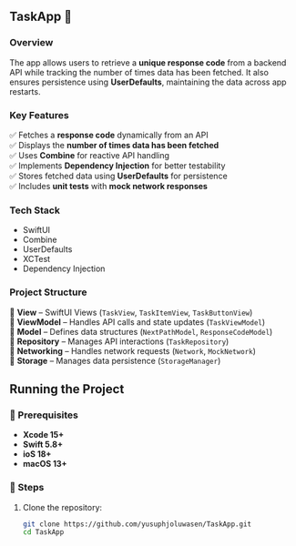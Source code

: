 ## TaskApp 🚀

### Overview  
The app allows users to retrieve a **unique response code** from a backend API while tracking the number of times data has been fetched. It also ensures persistence using **UserDefaults**, maintaining the data across app restarts.

### Key Features  
✅ Fetches a **response code** dynamically from an API  
✅ Displays the **number of times data has been fetched**  
✅ Uses **Combine** for reactive API handling  
✅ Implements **Dependency Injection** for better testability  
✅ Stores fetched data using **UserDefaults** for persistence  
✅ Includes **unit tests** with **mock network responses**  

### Tech Stack  
- SwiftUI  
- Combine
- UserDefaults  
- XCTest  
- Dependency Injection

### Project Structure  
📂 **View** – SwiftUI Views (`TaskView`, `TaskItemView`, `TaskButtonView`)  
📂 **ViewModel** – Handles API calls and state updates (`TaskViewModel`)  
📂 **Model** – Defines data structures (`NextPathModel`, `ResponseCodeModel`)  
📂 **Repository** – Manages API interactions (`TaskRepository`)  
📂 **Networking** – Handles network requests (`Network`, `MockNetwork`)  
📂 **Storage** – Manages data persistence (`StorageManager`)  

## Running the Project  

### 📌 Prerequisites  
- **Xcode 15+**  
- **Swift 5.8+**
- **ioS 18+**  
- **macOS 13+**  

### 📌 Steps  
1. Clone the repository:  
   ```sh
   git clone https://github.com/yusuphjoluwasen/TaskApp.git
   cd TaskApp

